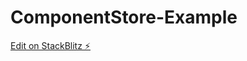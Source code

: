 # ComponentStore-Example

[Edit on StackBlitz ⚡️](https://stackblitz.com/edit/stackblitz-starters-ooj7bq)